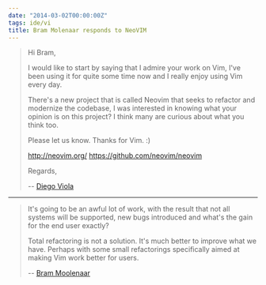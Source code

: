```yaml
---
date: "2014-03-02T00:00:00Z"
tags: ide/vi
title: Bram Molenaar responds to NeoVIM
---
```


> Hi Bram,
> 
> I would like to start by saying that I admire your work on Vim, I've been using
> it for quite some time now and I really enjoy using Vim every day.
> 
> There's a new project that is called Neovim that seeks to refactor and
> modernize the codebase, I was interested in knowing what your opinion is on
> this project? I think many are curious about what you think too.
> 
> Please let us know. Thanks for Vim. :)
> 
> http://neovim.org/
> https://github.com/neovim/neovim
> 
> Regards,
>
> -- [Diego Viola](http://www.reddit.com/r/linux/comments/1yrln5/bram_molenaar_responds_to_neovim/)

---

> It's going to be an awful lot of work, with the result that not all systems
> will be supported, new bugs introduced and what's the gain for the end user
> exactly?
> 
> Total refactoring is not a solution. It's much better to improve what we have.
> Perhaps with some small refactorings specifically aimed at making Vim work
> better for users.
>
> -- [Bram Moolenaar](http://www.reddit.com/r/linux/comments/1yrln5/bram_molenaar_responds_to_neovim/)
